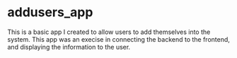 # addusers_app
This is a basic app I created to allow users to add themselves into the system. This app was an execise in connecting the backend to the frontend, and displaying the information to the user.
